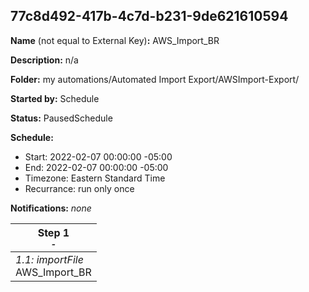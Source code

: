 ## 77c8d492-417b-4c7d-b231-9de621610594

**Name** (not equal to External Key)**:** AWS_Import_BR

**Description:** n/a

**Folder:** my automations/Automated Import Export/AWSImport-Export/

**Started by:** Schedule

**Status:** PausedSchedule

**Schedule:**

* Start: 2022-02-07 00:00:00 -05:00
* End: 2022-02-07 00:00:00 -05:00
* Timezone: Eastern Standard Time
* Recurrance: run only once

**Notifications:** _none_


| Step 1<br>_<small>-</small>_ |
| --- |
| _1.1: importFile_<br>AWS_Import_BR |
